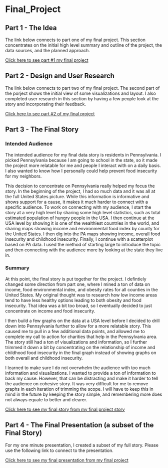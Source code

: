 # Final_Project

## Part 1 - The Idea

The link below connects to part one of my final project. This section concentrates on the initial high level summary and outline of the project, the data sources, and the planned approach.

[Click here to see part #1 my final project](https://tdwyer07.github.io/final_project_Tim_Dwyer/)

## Part 2 - Design and User Research

The link below connects to part two of my final project. The second part of the porject shows the initial view of some visualizations and layout. I also completed user research in this section by having a few people look at the story and incorporating their feedback.

[Click here to see part #2 of my final project](https://tdwyer07.github.io/Final-Project-Part-2/)

## Part 3 - The Final Story

### Intended Audience
The intended audience for my final data story is residents in Pennsylvania. I picked Pennsylvania because I am going to school in the state, so it made the project more relatable for me and people I interact with on a daily basis. I also wanted to know how I personally could help prevent food insecurity for my neighbors.

This decision to concentrate on Pennsylvania really helped my focus the story. In the beginning of the project, I had so much data and it was all at the full United States picture. While this information is informative and shows support for a cause, it makes it much harder to connect with a specific audience. To work on connecting with my audience, I start the story at a very high level by sharing some high level statistics, such as total estimated population of hungry people in the USA. I then continue at the USA level by showing it is one of the wealthiest countries in the world, and sharing maps showing income and environmental food index by county for the United States. I then dig into the PA maps showing income, overall food insecurity and childhood insecurity. Finally, I continue with a scatterplot based on PA data. I used the method of starting large to introduce the topic and then connecting with the audience more by looking at the state they live in.

### Summary
At this point, the final story is put together for the project. I defintiely changed some direction from part one, where I mined a ton of data on income, food environmental index, and obesity rates for all counties in the United States. My original thought was to research how low income areas tend to have less healthy options leading to both obesity and food insecurity. That idea was a bit too broad, so I eventually decided to just concentrate on income and food insecurity.

I then build a few graphs on the data at a USA level before I decided to drill down into Pennsylvania further to allow for a more relatable story. This caused me to pull in a few additional data points, and allowed me to complete my call to action for charities that help in the Pennsylvania area. The story still had a ton of visualizations and information, so I further trimmed it down a bit by concentrating on the relationship of income and childhood food insecurity in the final graph instead of showing graphs on both overall and childhood insecurity.

I learned to make sure I do not overwhelm the audience with too much information and visualizations. I wanted to provide a ton of information to back my cause. However, that can be distracting and make it harder to tell the audience on cohesive story. It was very difficult for me to remove graphs in each iteration of trimming the scope. I will have to keep this in mind in the future by keeping the story simple, and remembering more does not always equate to better and clearer.


[Click here to see my final story from my final project story](https://preview.shorthand.com/GnEWBRWhkSoFPicX#group-section-b5UMCgN6Di)


## Part 4 - The Final Presentation (a subset of the Final Story)

For my one minute presentation, I created a subset of my full story. Please use the following link to connect to the presentation.

[Click here to see my final presentation from my final project](https://preview.shorthand.com/2FMKCKgkkYjbKwBu)
